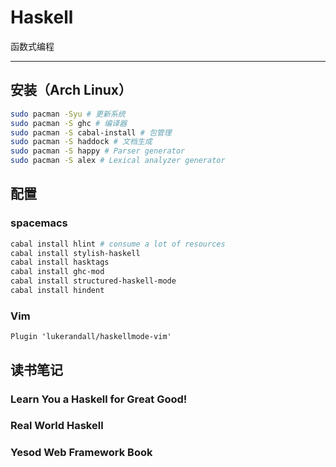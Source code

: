 # Haskell

函数式编程

---

## 安装（Arch Linux）

```bash
sudo pacman -Syu # 更新系统
sudo pacman -S ghc # 编译器
sudo pacman -S cabal-install # 包管理
sudo pacman -S haddock # 文档生成
sudo pacman -S happy # Parser generator
sudo pacman -S alex # Lexical analyzer generator
```

## 配置

### spacemacs

```sh
cabal install hlint # consume a lot of resources
cabal install stylish-haskell
cabal install hasktags
cabal install ghc-mod
cabal install structured-haskell-mode
cabal install hindent
```

### Vim

```text
Plugin 'lukerandall/haskellmode-vim'
```

## 读书笔记

### Learn You a Haskell for Great Good!

### Real World Haskell

### Yesod Web Framework Book
